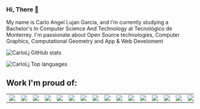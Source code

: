 ### Hi, There 👋
My name is Carlo Angel Lujan Garcia, and I'm currently studying a Bachelor's In Computer Science And Technology at Tecnológico de Monterrey.
I'm passionate about Open Source technologies, Computer Graphics, Computational Geometry and App & Web Develoment


![CarloLj GitHub stats](https://github-readme-stats.vercel.app/api?username=CarloLj&show_icons=true&theme=radical)

![CarloLj Top languages](https://github-readme-stats.vercel.app/api/top-langs/?username=CarloLj&hide_progress=true")

## Work I'm proud of:
<table align="center">
<td>
<img src="https://github-readme-stats.vercel.app/api/pin/?username=CarloLj&repo=pokesafari-ruby">
</td>
<td>
<img src="https://github-readme-stats.vercel.app/api/pin/?username=CarloLj&repo=rails-blog">
</td>
<td>
<img src="https://github-readme-stats.vercel.app/api/pin/?username=CarloLj&repo=CLog-App">
</td>
<td>
<img src="https://github-readme-stats.vercel.app/api/pin/?username=CarloLj&repo=CLog-API">
</td>
<td>
<img src="https://github-readme-stats.vercel.app/api/pin/?username=CarloLj&repo=FreshCo">
</td>
<td>
<img src="https://github-readme-stats.vercel.app/api/pin/?username=CarloLj&repo=TC2038">
</td>
<td>
<img src="https://github-readme-stats.vercel.app/api/pin/?username=CarloLj&repo=Geriatrik-API">
</td>
<td>
<img src="https://github-readme-stats.vercel.app/api/pin/?username=CarloLj&repo=Geriatrik">
</td>
<td>
<img src="https://github-readme-stats.vercel.app/api/pin/?username=CarloLj&repo=BoomMoon">
</td>
<td>
<img src="https://github-readme-stats.vercel.app/api/pin/?username=CarloLj&repo=Forerunner_Cam">
</td>
<td>
<img src="https://github-readme-stats.vercel.app/api/pin/?username=CarloLj&repo=Attendance-plus">
</td>
<td>
<img src="https://github-readme-stats.vercel.app/api/pin/?username=CarloLj&repo=DataStructures-Algorithms">
</td>
<td>
<img src="https://github-readme-stats.vercel.app/api/pin/?username=CarloLj&repo=Likestagram">
</td>
<td>
<img src="https://github-readme-stats.vercel.app/api/pin/?username=CarloLj&repo=ReTwitter">
</td>
<td>
<img src="https://github-readme-stats.vercel.app/api/pin/?username=CarloLj&repo=Flixter">
</td>
<td>
<img src="https://github-readme-stats.vercel.app/api/pin/?username=CarloLj&repo=Pincident">
</td>
<td>
<img src="https://github-readme-stats.vercel.app/api/pin/?username=CarloLj&repo=OSID_Project_Final">
</td>
</table>
